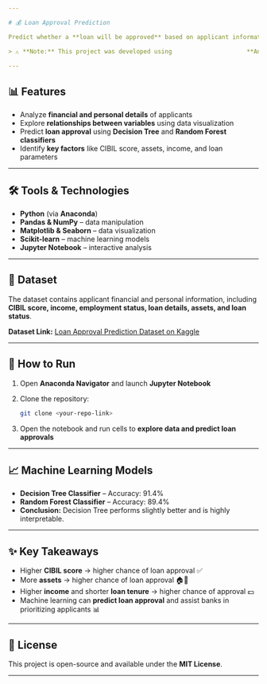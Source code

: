 ```yaml
---

# 💰 Loan Approval Prediction

Predict whether a **loan will be approved** based on applicant information such as **CIBIL score, income, assets, loan amount, tenure, and education** using **machine learning**. This project helps identify key factors affecting loan approval and predicts loan status for new applicants.

> ⚠️ **Note:** This project was developed using                     **Anaconda**.

---
```


## 📊 Features

* Analyze **financial and personal details** of applicants
* Explore **relationships between variables** using data visualization
* Predict **loan approval** using **Decision Tree** and **Random Forest classifiers**
* Identify **key factors** like CIBIL score, assets, income, and loan parameters

---

## 🛠️ Tools & Technologies

* **Python** (via **Anaconda**)
* **Pandas & NumPy** – data manipulation
* **Matplotlib & Seaborn** – data visualization
* **Scikit-learn** – machine learning models
* **Jupyter Notebook** – interactive analysis

---

## 📂 Dataset

The dataset contains applicant financial and personal information, including **CIBIL score, income, employment status, loan details, assets, and loan status**.

**Dataset Link:** [Loan Approval Prediction Dataset on Kaggle](https://www.kaggle.com/datasets/architsharma01/loan-approval-prediction-dataset)

---

## 🚀 How to Run

1. Open **Anaconda Navigator** and launch **Jupyter Notebook**
2. Clone the repository:

   ```bash
   git clone <your-repo-link>
   ```

3. Open the notebook and run cells to **explore data and predict loan approvals**

---

## 📈 Machine Learning Models

* **Decision Tree Classifier** – Accuracy: 91.4%
* **Random Forest Classifier** – Accuracy: 89.4%
* **Conclusion:** Decision Tree performs slightly better and is highly interpretable.

---

## ✨ Key Takeaways

* Higher **CIBIL score** → higher chance of loan approval ✅
* More **assets** → higher chance of loan approval 🏠💎
* Higher **income** and shorter **loan tenure** → higher chance of approval 💵
* Machine learning can **predict loan approval** and assist banks in prioritizing applicants 📊

---

## 📌 License

This project is open-source and available under the **MIT License**.

---
